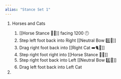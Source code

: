 ```yaml
---
alias: "Stance Set 1"
---
```


1.  Horses and Cats

    1. [[Horse Stance 🏇🦶]] facing 1200 🕛
    1. Step left foot back into Right [[Neutral Bow  0️⃣🦶]]
    1. Drag right foot back into [[Right Cat ➡️🐈🦶]]
    1. Step right foot right into [[Horse Stance 🏇🦶]]
    1. Step right foot back into Left [[Neutral Bow  0️⃣🦶]]
    1. Drag left foot back into Left Cat

1.
